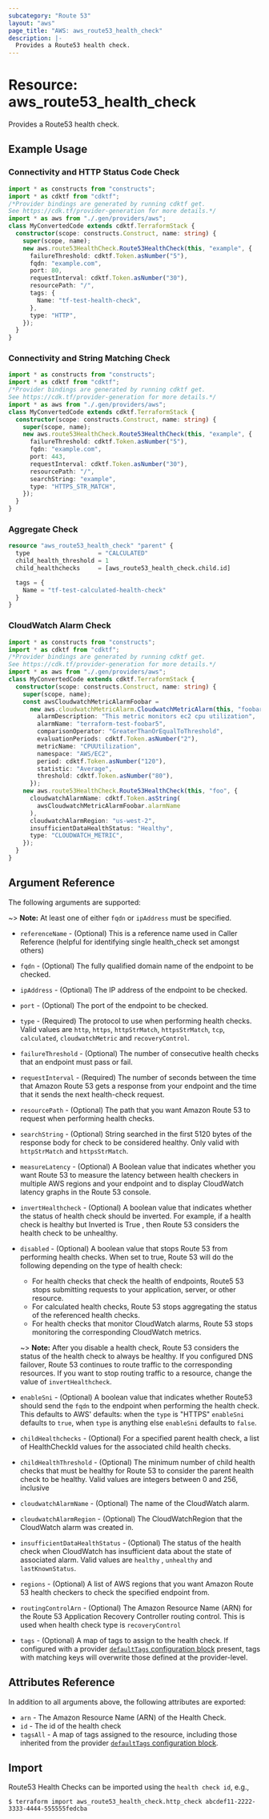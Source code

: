 ```yaml
---
subcategory: "Route 53"
layout: "aws"
page_title: "AWS: aws_route53_health_check"
description: |-
  Provides a Route53 health check.
---
```

# Resource: aws_route53_health_check

Provides a Route53 health check.

## Example Usage

### Connectivity and HTTP Status Code Check

```typescript
import * as constructs from "constructs";
import * as cdktf from "cdktf";
/*Provider bindings are generated by running cdktf get.
See https://cdk.tf/provider-generation for more details.*/
import * as aws from "./.gen/providers/aws";
class MyConvertedCode extends cdktf.TerraformStack {
  constructor(scope: constructs.Construct, name: string) {
    super(scope, name);
    new aws.route53HealthCheck.Route53HealthCheck(this, "example", {
      failureThreshold: cdktf.Token.asNumber("5"),
      fqdn: "example.com",
      port: 80,
      requestInterval: cdktf.Token.asNumber("30"),
      resourcePath: "/",
      tags: {
        Name: "tf-test-health-check",
      },
      type: "HTTP",
    });
  }
}

```

### Connectivity and String Matching Check

```typescript
import * as constructs from "constructs";
import * as cdktf from "cdktf";
/*Provider bindings are generated by running cdktf get.
See https://cdk.tf/provider-generation for more details.*/
import * as aws from "./.gen/providers/aws";
class MyConvertedCode extends cdktf.TerraformStack {
  constructor(scope: constructs.Construct, name: string) {
    super(scope, name);
    new aws.route53HealthCheck.Route53HealthCheck(this, "example", {
      failureThreshold: cdktf.Token.asNumber("5"),
      fqdn: "example.com",
      port: 443,
      requestInterval: cdktf.Token.asNumber("30"),
      resourcePath: "/",
      searchString: "example",
      type: "HTTPS_STR_MATCH",
    });
  }
}

```

### Aggregate Check

```terraform
resource "aws_route53_health_check" "parent" {
  type                   = "CALCULATED"
  child_health_threshold = 1
  child_healthchecks     = [aws_route53_health_check.child.id]

  tags = {
    Name = "tf-test-calculated-health-check"
  }
}
```

### CloudWatch Alarm Check

```typescript
import * as constructs from "constructs";
import * as cdktf from "cdktf";
/*Provider bindings are generated by running cdktf get.
See https://cdk.tf/provider-generation for more details.*/
import * as aws from "./.gen/providers/aws";
class MyConvertedCode extends cdktf.TerraformStack {
  constructor(scope: constructs.Construct, name: string) {
    super(scope, name);
    const awsCloudwatchMetricAlarmFoobar =
      new aws.cloudwatchMetricAlarm.CloudwatchMetricAlarm(this, "foobar", {
        alarmDescription: "This metric monitors ec2 cpu utilization",
        alarmName: "terraform-test-foobar5",
        comparisonOperator: "GreaterThanOrEqualToThreshold",
        evaluationPeriods: cdktf.Token.asNumber("2"),
        metricName: "CPUUtilization",
        namespace: "AWS/EC2",
        period: cdktf.Token.asNumber("120"),
        statistic: "Average",
        threshold: cdktf.Token.asNumber("80"),
      });
    new aws.route53HealthCheck.Route53HealthCheck(this, "foo", {
      cloudwatchAlarmName: cdktf.Token.asString(
        awsCloudwatchMetricAlarmFoobar.alarmName
      ),
      cloudwatchAlarmRegion: "us-west-2",
      insufficientDataHealthStatus: "Healthy",
      type: "CLOUDWATCH_METRIC",
    });
  }
}

```

## Argument Reference

The following arguments are supported:

~> **Note:** At least one of either `fqdn` or `ipAddress` must be specified.

* `referenceName` - (Optional) This is a reference name used in Caller Reference
    (helpful for identifying single health_check set amongst others)
* `fqdn` - (Optional) The fully qualified domain name of the endpoint to be checked.
* `ipAddress` - (Optional) The IP address of the endpoint to be checked.
* `port` - (Optional) The port of the endpoint to be checked.
* `type` - (Required) The protocol to use when performing health checks. Valid values are `http`, `https`, `httpStrMatch`, `httpsStrMatch`, `tcp`, `calculated`, `cloudwatchMetric` and `recoveryControl`.
* `failureThreshold` - (Optional) The number of consecutive health checks that an endpoint must pass or fail.
* `requestInterval` - (Required) The number of seconds between the time that Amazon Route 53 gets a response from your endpoint and the time that it sends the next health-check request.
* `resourcePath` - (Optional) The path that you want Amazon Route 53 to request when performing health checks.
* `searchString` - (Optional) String searched in the first 5120 bytes of the response body for check to be considered healthy. Only valid with `httpStrMatch` and `httpsStrMatch`.
* `measureLatency` - (Optional) A Boolean value that indicates whether you want Route 53 to measure the latency between health checkers in multiple AWS regions and your endpoint and to display CloudWatch latency graphs in the Route 53 console.
* `invertHealthcheck` - (Optional) A boolean value that indicates whether the status of health check should be inverted. For example, if a health check is healthy but Inverted is True , then Route 53 considers the health check to be unhealthy.
* `disabled` - (Optional) A boolean value that stops Route 53 from performing health checks. When set to true, Route 53 will do the following depending on the type of health check:
    * For health checks that check the health of endpoints, Route5 53 stops submitting requests to your application, server, or other resource.
    * For calculated health checks, Route 53 stops aggregating the status of the referenced health checks.
    * For health checks that monitor CloudWatch alarms, Route 53 stops monitoring the corresponding CloudWatch metrics.

    ~> **Note:** After you disable a health check, Route 53 considers the status of the health check to always be healthy. If you configured DNS failover, Route 53 continues to route traffic to the corresponding resources. If you want to stop routing traffic to a resource, change the value of `invertHealthcheck`.
* `enableSni` - (Optional) A boolean value that indicates whether Route53 should send the `fqdn` to the endpoint when performing the health check. This defaults to AWS' defaults: when the `type` is "HTTPS" `enableSni` defaults to `true`, when `type` is anything else `enableSni` defaults to `false`.
* `childHealthchecks` - (Optional) For a specified parent health check, a list of HealthCheckId values for the associated child health checks.
* `childHealthThreshold` - (Optional) The minimum number of child health checks that must be healthy for Route 53 to consider the parent health check to be healthy. Valid values are integers between 0 and 256, inclusive
* `cloudwatchAlarmName` - (Optional) The name of the CloudWatch alarm.
* `cloudwatchAlarmRegion` - (Optional) The CloudWatchRegion that the CloudWatch alarm was created in.
* `insufficientDataHealthStatus` - (Optional) The status of the health check when CloudWatch has insufficient data about the state of associated alarm. Valid values are `healthy` , `unhealthy` and `lastKnownStatus`.
* `regions` - (Optional) A list of AWS regions that you want Amazon Route 53 health checkers to check the specified endpoint from.
* `routingControlArn` - (Optional) The Amazon Resource Name (ARN) for the Route 53 Application Recovery Controller routing control. This is used when health check type is `recoveryControl`
* `tags` - (Optional) A map of tags to assign to the health check. If configured with a provider [`defaultTags` configuration block](https://registry.terraform.io/providers/hashicorp/aws/latest/docs#default_tags-configuration-block) present, tags with matching keys will overwrite those defined at the provider-level.

## Attributes Reference

In addition to all arguments above, the following attributes are exported:

* `arn` - The Amazon Resource Name (ARN) of the Health Check.
* `id` - The id of the health check
* `tagsAll` - A map of tags assigned to the resource, including those inherited from the provider [`defaultTags` configuration block](https://registry.terraform.io/providers/hashicorp/aws/latest/docs#default_tags-configuration-block).

## Import

Route53 Health Checks can be imported using the `health check id`, e.g.,

```
$ terraform import aws_route53_health_check.http_check abcdef11-2222-3333-4444-555555fedcba
```

<!-- cache-key: cdktf-0.17.0-pre.15 input-c611f4fbe05e0caa0c199f73e22bbef7c28567e66aabc053168c5fe4047a80d9 -->